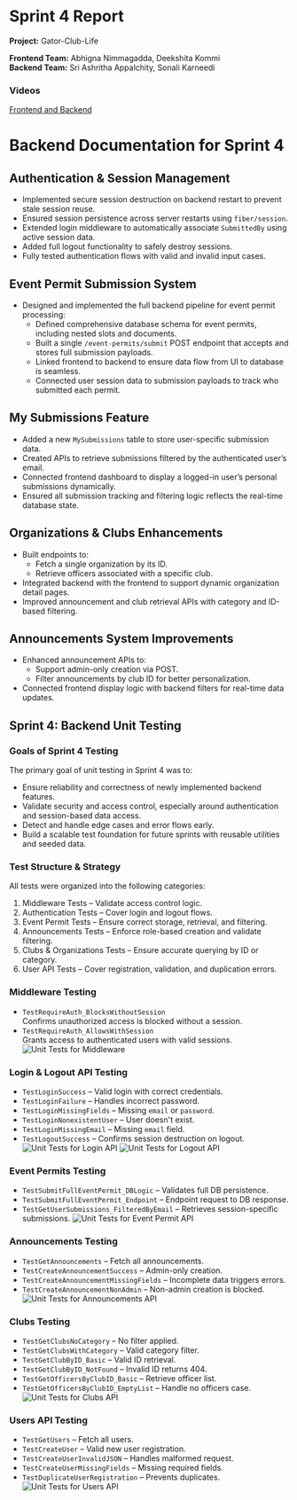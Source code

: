 
# Sprint 4 Report

**Project:** Gator-Club-Life 

**Frontend Team:** Abhigna Nimmagadda, Deekshita Kommi  
**Backend Team:** Sri Ashritha Appalchity, Sonali Karneedi

### Videos
[Frontend and Backend](https://drive.google.com/drive/folders/1Z7viHAD-hF8E0bMIbDpN7FGg0BqeDwxI?usp=sharing)

# Backend Documentation for Sprint 4

## Authentication & Session Management
- Implemented secure session destruction on backend restart to prevent stale session reuse.
- Ensured session persistence across server restarts using `fiber/session`.
- Extended login middleware to automatically associate `SubmittedBy` using active session data.
- Added full logout functionality to safely destroy sessions.
- Fully tested authentication flows with valid and invalid input cases.

## Event Permit Submission System
- Designed and implemented the full backend pipeline for event permit processing:
  - Defined comprehensive database schema for event permits, including nested slots and documents.
  - Built a single `/event-permits/submit` POST endpoint that accepts and stores full submission payloads.
  - Linked frontend to backend to ensure data flow from UI to database is seamless.
  - Connected user session data to submission payloads to track who submitted each permit.

## My Submissions Feature
- Added a new `MySubmissions` table to store user-specific submission data.
- Created APIs to retrieve submissions filtered by the authenticated user’s email.
- Connected frontend dashboard to display a logged-in user’s personal submissions dynamically.
- Ensured all submission tracking and filtering logic reflects the real-time database state.

## Organizations & Clubs Enhancements
- Built endpoints to:
  - Fetch a single organization by its ID.
  - Retrieve officers associated with a specific club.
- Integrated backend with the frontend to support dynamic organization detail pages.
- Improved announcement and club retrieval APIs with category and ID-based filtering.

## Announcements System Improvements
- Enhanced announcement APIs to:
  - Support admin-only creation via POST.
  - Filter announcements by club ID for better personalization.
- Connected frontend display logic with backend filters for real-time data updates.

## Sprint 4: Backend Unit Testing

### Goals of Sprint 4 Testing
The primary goal of unit testing in Sprint 4 was to:
- Ensure reliability and correctness of newly implemented backend features.
- Validate security and access control, especially around authentication and session-based data access.
- Detect and handle edge cases and error flows early.
- Build a scalable test foundation for future sprints with reusable utilities and seeded data.

### Test Structure & Strategy
All tests were organized into the following categories:
1. Middleware Tests – Validate access control logic.
2. Authentication Tests – Cover login and logout flows.
3. Event Permit Tests – Ensure correct storage, retrieval, and filtering.
4. Announcements Tests – Enforce role-based creation and validate filtering.
5. Clubs & Organizations Tests – Ensure accurate querying by ID or category.
6. User API Tests – Cover registration, validation, and duplication errors.

### Middleware Testing
- `TestRequireAuth_BlocksWithoutSession`  
  Confirms unauthorized access is blocked without a session.
- `TestRequireAuth_AllowsWithSession`  
  Grants access to authenticated users with valid sessions.
![Unit Tests for Middleware](ResultScreenshots/Middleware_S4_UnitTestResults.png)

### Login & Logout API Testing
- `TestLoginSuccess` – Valid login with correct credentials.
- `TestLoginFailure` – Handles incorrect password.
- `TestLoginMissingFields` – Missing `email` or `password`.
- `TestLoginNonexistentUser` – User doesn't exist.
- `TestLoginMissingEmail` – Missing `email` field.
- `TestLogoutSuccess` – Confirms session destruction on logout.
![Unit Tests for Login API](ResultScreenshots/LoginAPI_S4_UnitTestResults.png)
![Unit Tests for Logout API](ResultScreenshots/LogoutAPI_S4_UnitTestResults.png)

### Event Permits Testing
- `TestSubmitFullEventPermit_DBLogic` – Validates full DB persistence.
- `TestSubmitFullEventPermit_Endpoint` – Endpoint request to DB response.
- `TestGetUserSubmissions_FilteredByEmail` – Retrieves session-specific submissions.
![Unit Tests for Event Permit API](ResultScreenshots/EventPermitsAPI_S4_UnitTestResults.png)

### Announcements Testing
- `TestGetAnnouncements` – Fetch all announcements.
- `TestCreateAnnouncementSuccess` – Admin-only creation.
- `TestCreateAnnouncementMissingFields` – Incomplete data triggers errors.
- `TestCreateAnnouncementNonAdmin` – Non-admin creation is blocked.
![Unit Tests for Announcements API](ResultScreenshots/AnnouncementsAPI_S4_UnitTestResults.png)

### Clubs Testing
- `TestGetClubsNoCategory` – No filter applied.
- `TestGetClubsWithCategory` – Valid category filter.
- `TestGetClubByID_Basic` – Valid ID retrieval.
- `TestGetClubByID_NotFound` – Invalid ID returns 404.
- `TestGetOfficersByClubID_Basic` – Retrieve officer list.
- `TestGetOfficersByClubID_EmptyList` – Handle no officers case.
![Unit Tests for Clubs API](ResultScreenshots/ClubsAPI_S4_UnitTestResults.png)

### Users API Testing
- `TestGetUsers` – Fetch all users.
- `TestCreateUser` – Valid new user registration.
- `TestCreateUserInvalidJSON` – Handles malformed request.
- `TestCreateUserMissingFields` – Missing required fields.
- `TestDuplicateUserRegistration` – Prevents duplicates.
![Unit Tests for Users API](ResultScreenshots/UsersAPI_S4_UnitTestResults.png)

